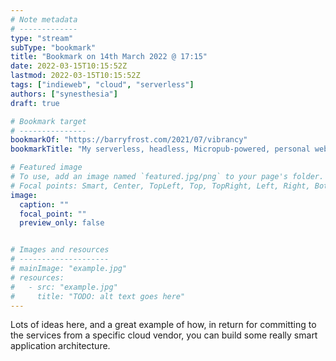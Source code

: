 ```yaml
---
# Note metadata
# -------------
type: "stream"
subType: "bookmark"
title: "Bookmark on 14th March 2022 @ 17:15"
date: 2022-03-15T10:15:52Z
lastmod: 2022-03-15T10:15:52Z
tags: ["indieweb", "cloud", "serverless"]
authors: ["synesthesia"]
draft: true

# Bookmark target
# ---------------
bookmarkOf: "https://barryfrost.com/2021/07/vibrancy"
bookmarkTitle: "My serverless, headless, Micropub-powered, personal website"

# Featured image
# To use, add an image named `featured.jpg/png` to your page's folder.
# Focal points: Smart, Center, TopLeft, Top, TopRight, Left, Right, BottomLeft, Bottom, BottomRight.
image:
  caption: ""
  focal_point: ""
  preview_only: false


# Images and resources
# --------------------
# mainImage: "example.jpg"
# resources:
#   - src: "example.jpg"
#     title: "TODO: alt text goes here"
---
```

Lots of ideas here, and a great example of how, in return for committing to the services from a specific cloud vendor, you can build some really smart application architecture.